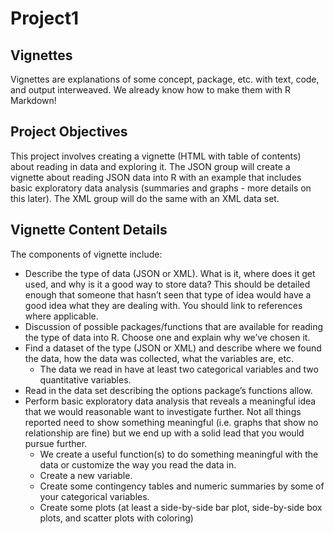 # Project1

## Vignettes
Vignettes are explanations of some concept, package, etc. with text, code, and output interweaved. We
already know how to make them with R Markdown!

## Project Objectives
This project involves creating a vignette (HTML with table of contents) about reading in data and exploring
it. The JSON group will create a vignette about reading JSON data into R with an example that includes basic
exploratory data analysis (summaries and graphs - more details on this later). The XML group will do the
same with an XML data set.

## Vignette Content Details
The components of vignette include:

* Describe the type of data (JSON or XML). What is it, where does it get used, and why is it a good way to store data? This should be detailed enough that someone that hasn’t seen that type of idea would have a good idea what they are dealing with. You should link to references where applicable.
* Discussion of possible packages/functions that are available for reading the type of data into R. Choose one and explain why we’ve chosen it.
* Find a dataset of the type (JSON or XML) and describe where we found the data, how the data was collected, what the variables are, etc.  
    - The data we read in have at least two categorical variables and two quantitative variables.
* Read in the data set describing the options package’s functions allow.
* Perform basic exploratory data analysis that reveals a meaningful idea that we would reasonable want to investigate further. Not all things reported need to show something meaningful (i.e. graphs that show no relationship are fine) but we end up with a solid lead that you would pursue further.  
    - We create a useful function(s) to do something meaningful with the data or customize the way you read the data in.  
    - Create a new variable.  
    - Create some contingency tables and numeric summaries by some of your categorical
variables.  
    - Create some plots (at least a side-by-side bar plot, side-by-side box plots, and scatter
plots with coloring)
